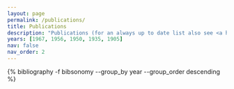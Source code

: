 ```yaml
---
layout: page
permalink: /publications/
title: Publications
description: "Publications (for an always up to date list also see <a href='https://scholar.google.com/citations?user=n99pDOAAAAAJ&hl=en'>Google Scholar</a>)."
years: [1967, 1956, 1950, 1935, 1905]
nav: false
nav_order: 2
---
```

<!-- _pages/publications.md -->
<div class="publications">

{% bibliography -f bibsonomy --group_by year --group_order descending %}


</div>
